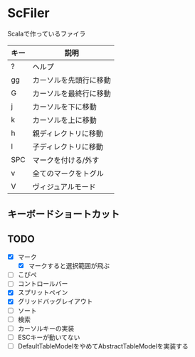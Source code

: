 # ScFiler

Scalaで作っているファイラ

| キー | 説明 |
| --- | --- |
| ? | ヘルプ |
| gg | カーソルを先頭行に移動 |
| G | カーソルを最終行に移動 |
| j | カーソルを下に移動 |
| k | カーソルを上に移動 |
| h | 親ディレクトリに移動 |
| l | 子ディレクトリに移動 |
| SPC | マークを付ける/外す |
| v | 全てのマークをトグル |
| V | ヴィジュアルモード |

## キーボードショートカット

## TODO
- [x] マーク
  - [x] マークすると選択範囲が飛ぶ
- [ ] こぴぺ
- [ ] コントロールバー
- [x] スプリットペイン
- [X] グリッドバッグレイアウト
- [ ] ソート
- [ ] 検索
- [ ] カーソルキーの実装
- [ ] ESCキーが動いてない
- [ ] DefaultTableModelをやめてAbstractTableModelを実装する
